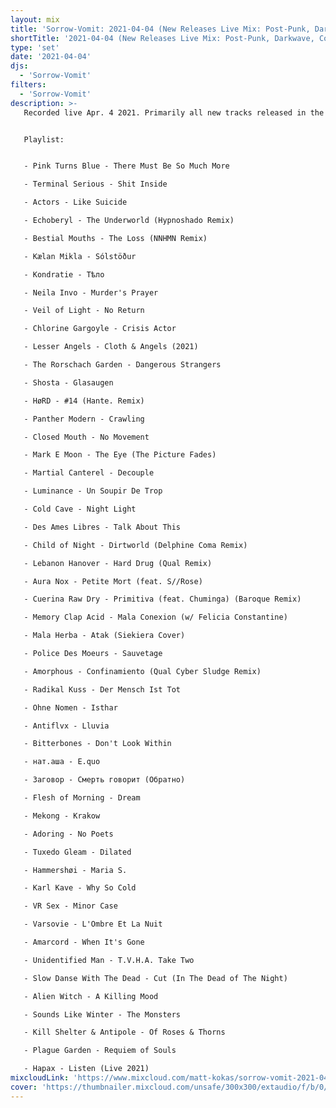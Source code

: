 ```yaml
---
layout: mix
title: 'Sorrow-Vomit: 2021-04-04 (New Releases Live Mix: Post-Punk, Darkwave, Cold, Synth, Goth, EBM...)'
shortTitle: '2021-04-04 (New Releases Live Mix: Post-Punk, Darkwave, Cold, Synth, Goth, EBM...)'
type: 'set'
date: '2021-04-04'
djs:
  - 'Sorrow-Vomit'
filters:
  - 'Sorrow-Vomit'
description: >-
   Recorded live Apr. 4 2021. Primarily all new tracks released in the past week (aka on bandcamp Friday ) with a couple from the past (circa 1-3 weeks ago)... in the genres of Post-Punk, Darkwave, EBM, Coldwave, Minimal Synth, Gothic, Synthpop and related. Some new remixes and a few are totally new recordings of older tracks such as with Rorschach Garden and Lesser Angels.


   Playlist:


   - Pink Turns Blue - There Must Be So Much More

   - Terminal Serious - Shit Inside

   - Actors - Like Suicide

   - Echoberyl - The Underworld (Hypnoshado Remix)

   - Bestial Mouths - The Loss (NNHMN Remix)

   - Kælan Mikla - Sólstöður

   - Kondratie - Тѣло

   - Neila Invo - Murder's Prayer

   - Veil of Light - No Return

   - Chlorine Gargoyle - Crisis Actor

   - Lesser Angels - Cloth & Angels (2021)

   - The Rorschach Garden - Dangerous Strangers

   - Shosta - Glasaugen

   - HøRD - #14 (Hante. Remix)

   - Panther Modern - Crawling

   - Closed Mouth - No Movement

   - Mark E Moon - The Eye (The Picture Fades)

   - Martial Canterel - Decouple

   - Luminance - Un Soupir De Trop

   - Cold Cave - Night Light

   - Des Ames Libres - Talk About This

   - Child of Night - Dirtworld (Delphine Coma Remix)

   - Lebanon Hanover - Hard Drug (Qual Remix)

   - Aura Nox - Petite Mort (feat. S//Rose)

   - Cuerina Raw Dry - Primitiva (feat. Chuminga) (Baroque Remix)

   - Memory Clap Acid - Mala Conexion (w/ Felicia Constantine)

   - Mala Herba - Atak (Siekiera Cover)

   - Police Des Moeurs - Sauvetage

   - Amorphous - Confinamiento (Qual Cyber Sludge Remix)

   - Radikal Kuss - Der Mensch Ist Tot

   - Ohne Nomen - Isthar

   - Antiflvx - Lluvia

   - Bitterbones - Don't Look Within

   - нат.аша - E.quo

   - Заговор - Смерть говорит (Обратно)

   - Flesh of Morning - Dream

   - Mekong - Krakow

   - Adoring - No Poets

   - Tuxedo Gleam - Dilated

   - Hammershøi - Maria S.

   - Karl Kave - Why So Cold

   - VR Sex - Minor Case

   - Varsovie - L'Ombre Et La Nuit

   - Amarcord - When It's Gone

   - Unidentified Man - T.V.H.A. Take Two

   - Slow Danse With The Dead - Cut (In The Dead of The Night)

   - Alien Witch - A Killing Mood

   - Sounds Like Winter - The Monsters

   - Kill Shelter & Antipole - Of Roses & Thorns

   - Plague Garden - Requiem of Souls

   - Hapax - Listen (Live 2021)
mixcloudLink: 'https://www.mixcloud.com/matt-kokas/sorrow-vomit-2021-04-04-new-releases-live-mix-post-punk-darkwave-cold-synth-goth-ebm'
cover: 'https://thumbnailer.mixcloud.com/unsafe/300x300/extaudio/f/b/0/f/7034-b26d-4780-b7e0-f5ff01b88c24'
---
```

